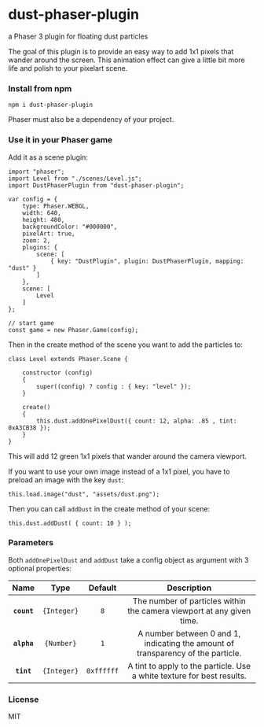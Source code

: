 # dust-phaser-plugin

a Phaser 3 plugin for floating dust particles

The goal of this plugin is to provide an easy way to add 1x1 pixels that wander around the screen. This animation effect can give a little bit more life and polish to your pixelart scene.

### Install from npm

```
npm i dust-phaser-plugin
```

Phaser must also be a dependency of your project.

### Use it in your Phaser game

Add it as a scene plugin:

```
import "phaser";
import Level from "./scenes/Level.js";
import DustPhaserPlugin from "dust-phaser-plugin";

var config = {
    type: Phaser.WEBGL,
    width: 640,
    height: 480,
    backgroundColor: "#000000",
    pixelArt: true,
    zoom: 2,
    plugins: {
        scene: [
            { key: "DustPlugin", plugin: DustPhaserPlugin, mapping: "dust" }
        ]
    },
    scene: [
        Level
    ]
};

// start game
const game = new Phaser.Game(config);
```

Then in the create method of the scene you want to add the particles to:

```
class Level extends Phaser.Scene {

    constructor (config)
    {
        super((config) ? config : { key: "level" });
    }

    create()
    {
        this.dust.addOnePixelDust({ count: 12, alpha: .85 , tint: 0xA3CB38 });
    }
}
```

This will add 12 green 1x1 pixels that wander around the camera viewport.

If you want to use your own image instead of a 1x1 pixel, you have to preload an image with the key `dust`:

```
this.load.image("dust", "assets/dust.png");
```

Then you can call `addDust` in the create method of your scene:

```
this.dust.addDust( { count: 10 } );
```

### Parameters

Both `addOnePixelDust` and `addDust` take a config object as argument with 3 optional properties:

|Name|Type|Default|Description|
|:--:|:--:|:-----:|:----------:|
|**`count`**|`{Integer}`|`8`|The number of particles within the camera viewport at any given time.|
|**`alpha`**|`{Number}`|`1`|A number between 0 and 1, indicating the amount of transparency of the particle.|
|**`tint`**|`{Integer}`|`0xffffff`|A tint to apply to the particle. Use a white texture for best results.|

### License

MIT
